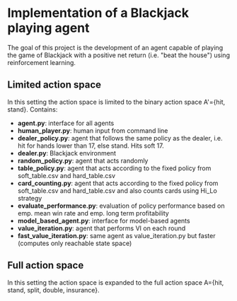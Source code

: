 # Implementation of a Blackjack playing agent
The goal of this project is the development of an agent capable of playing the game of Blackjack with a positive net return (i.e. "beat the house") using reinforcement learning.
## Limited action space
In this setting the action space is limited to the binary action space A'={hit, stand}.
Contains:
- **agent.py**: interface for all agents
- **human_player.py**: human input from command line
- **dealer_policy.py**: agent that follows the same policy as the dealer, i.e. hit for hands lower than 17, else stand. Hits soft 17.
- **dealer.py**: Blackjack environment
- **random_policy.py**: agent that acts randomly
- **table_policy.py**: agent that acts according to the fixed policy from soft_table.csv and hard_table.csv
- **card_counting.py**: agent that acts according to the fixed policy from soft_table.csv and hard_table.csv and also counts cards using Hi_Lo strategy
- **evaluate_performance.py**: evaluation of policy performance based on emp. mean win rate and emp. long term profitability
- **model_based_agent.py**: interface for model-based agents
- **value_iteration.py**: agent that performs VI on each round
- **fast_value_iteration.py**: same agent as value_iteration.py but faster (computes only reachable state space)

## Full action space
In this setting the action space is expanded to the full action space A={hit, stand, split, double, insurance}.
